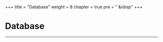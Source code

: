 +++
title = "Database"
weight = 8
chapter = true
pre = "<i class='fas fa-book-open'></i> &nbsp"
+++

# Database

---
